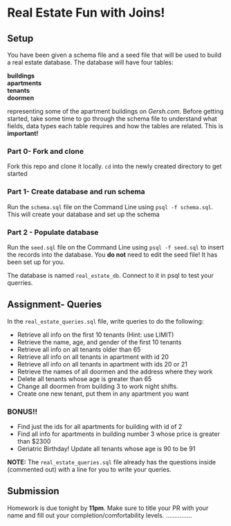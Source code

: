 # Real Estate Fun with Joins!

## Setup

You have been given a schema file and a seed file that will be used to build a real estate database. The database will have four tables:

**buildings**<br>
**apartments**<br>
**tenants**<br>
**doormen** <br>


representing some of the apartment buildings on _Gersh.com_. Before getting started, take some time to go through the schema file to understand what fields, data types each table requires and how the tables are related. This is **important!**

### Part 0- Fork and clone

Fork this repo and clone it locally. `cd` into the newly created directory to get started

### Part 1- Create database and run schema

Run the `schema.sql` file on the Command Line using `psql -f schema.sql`. This will create your database and set up the schema

### Part 2 - Populate database

Run the `seed.sql` file on the Command Line using `psql -f seed.sql` to insert the records into the database. You **do not** need to edit the seed file! It has been set up for you.

The database is named `real_estate_db`. Connect to it in psql to test your querries.

## Assignment- Queries

In the `real_estate_queries.sql` file, write queries to do the following:

- Retrieve all info on the first 10 tenants (Hint: use LIMIT)
- Retrieve the name, age, and gender of the first 10 tenants
- Retrieve all info on all tenants older than 65
- Retrieve all info on all tenants in apartment with id 20
- Retrieve all info on all tenants in apartment with ids 20 or 21
- Retrieve the names of all doormen and the address where they work
- Delete all tenants whose age is greater than 65
- Change all doormen from building 3 to work night shifts.
- Create one new tenant, put them in any apartment you want

### BONUS!!
- Find just the ids for all apartments for building with id of 2
- Find all info for apartments in building number 3 whose price is greater than $2300
- Geriatric Birthday! Update all tenants whose age is 90 to be 91

**NOTE:** The `real_estate_queries.sql` file already has the questions inside (commented out) with a line for you to write your queries.

## Submission

Homework is due tonight by **11pm**. Make sure to title your PR with your name and fill out your completion/comfortability levels. 
...............
